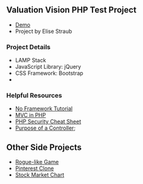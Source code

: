 ## Valuation Vision PHP Test Project
- [Demo](https://murmuring-sea-35716.herokuapp.com/)
- Project by Elise Straub

### Project Details
- LAMP Stack
- JavaScript Library: jQuery
- CSS Framework: Bootstrap
- 

### Helpful Resources
- [No Framework Tutorial](https://github.com/PatrickLouys/no-framework-tutorial)
- [MVC in PHP](https://r.je/mvc-in-php.html)
- [PHP Security Cheat Sheet](https://www.owasp.org/index.php/PHP_Security_Cheat_Sheet#Never_concatenate_or_interpolate_data_in_SQL)
- [Purpose of a Controller](http://techiferous.com/2013/04/so-what-exactly-is-the-purpose-of-a-rails-controller/);

## Other Side Projects
- [Rogue-like Game](http://codepen.io/elisecode247/pen/yJwGLy?editors=0010)
- [Pinterest Clone](https://github.com/elisecode247/pinterest-clone)
- [Stock Market Chart](https://github.com/elisecode247/share-stocks-chart)
 


